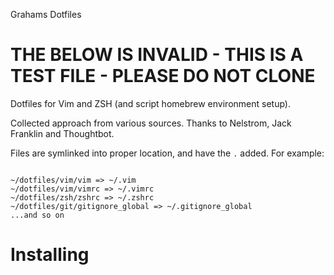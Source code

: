 Grahams Dotfiles

# THE BELOW IS INVALID - THIS IS A TEST FILE - PLEASE DO NOT CLONE

Dotfiles for Vim and ZSH (and script homebrew environment setup).

Collected approach from various sources. Thanks to Nelstrom, Jack Franklin and Thoughtbot.

Files are symlinked into proper location, and have the `.` added. For example:

```

~/dotfiles/vim/vim => ~/.vim
~/dotfiles/vim/vimrc => ~/.vimrc
~/dotfiles/zsh/zshrc => ~/.zshrc
~/dotfiles/git/gitignore_global => ~/.gitignore_global
...and so on

```
# Installing
<!---
- Swap shell to ZSH (System Prefs -> Users -> Right Click on 'Advanced Settings' -> select ZSH from dropdown).
- Clone repo (recommend `~/dotfiles`). If you don't use `~/dotfiles`, you'll have to update a couple of the scripts to point them to the right place.
- `cd ~/dotfiles`

- Install Node from [NodeJS.org](http://nodejs.org/). (The brew install causes problems with its different paths for node module installs, and it's easier to suck it up and install this way).
- `make`
- That will set up everything, but you'll need to install the Vim plugins. Load up vim (you'll get some errors the first time, ignore them) and run `:BundleInstall`. Once that's done, restart Vim and you're all set to code.


# Adding new vim plugin
- plugins are managed in `vim/vimrc` with [Vundle](https://github.com/gmarik/vundle). Add a plugin there, restart Vim and run `:BundleInstall`.

# homebrew
- Add line to `Brewfile`.
- Run `make brew`


# node & npm
- Node is installed via the installer on nodejs.org.
- packages are managed in `scripts/npm_bundles.rb`. Add a new package, and run `make node`.

# gems
- Add gem to `scripts/gems.rb`
- `make gems`

# Updating
You can run `make` at any time to keep things nice and tidy.

# Requirements

You'll need Ruby and Git installed initially, to first clone this repo and then to run `./scripts/make.sh` (which in turn calls various Ruby & Sh files. Once that's done, you'll have Ruby properly setup through `rbenv` and the latest Git installed also through homebrew, but you'll need some version of Ruby & Git to get started.

These dotfiles should be fairly agnostic about the OS and environment, but be aware this has only been tested on my machines (Mac, OS X Lion).
-->

